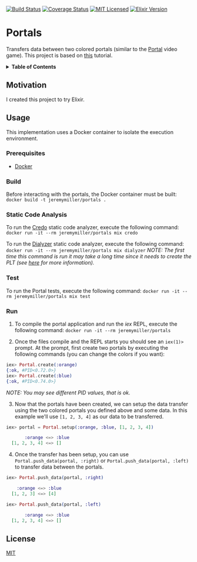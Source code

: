 [![Build Status](https://travis-ci.org/jeremy-miller/portals.svg?branch=master)](https://travis-ci.org/jeremy-miller/portals)
[![Coverage Status](https://coveralls.io/repos/github/jeremy-miller/portals/badge.svg?branch=master)](https://coveralls.io/github/jeremy-miller/portals?branch=master)
[![MIT Licensed](https://img.shields.io/badge/license-MIT-blue.svg)](https://github.com/jeremy-miller/portals/blob/master/LICENSE)
[![Elixir Version](https://img.shields.io/badge/Elixir-1.4-blue.svg)]()

# Portals
Transfers data between two colored portals (similar to the [Portal](https://en.wikipedia.org/wiki/Portal_(video_game)) video game).
This project is based on [this](http://howistart.org/posts/elixir/1/) tutorial.

<details>
<summary><strong>Table of Contents</strong></summary>

* [Motivation](#motivation)
* [Usage](#usage)
  + [Prerequisites](#prerequisites)
  + [Build](#build)
  + [Static Code Analysis](#static-code-analysis)
  + [Test](#test)
  + [Run](#run)
* [License](#license)
</details>

## Motivation
I created this project to try Elixir.

## Usage
This implementation uses a Docker container to isolate the execution environment.

### Prerequisites
- [Docker](https://docs.docker.com/engine/installation/)

### Build
Before interacting with the portals, the Docker container must be built: ```docker build -t jeremymiller/portals .```

### Static Code Analysis
To run the [Credo](https://github.com/rrrene/credo) static code analyzer, execute the following command: ```docker run -it --rm jeremymiller/portals mix credo```

To run the [Dialyzer](http://erlang.org/doc/man/dialyzer.html) static code analyzer, execute the following command: ```docker run -it --rm jeremymiller/portals mix dialyzer```
*NOTE: The first time this command is run it may take a long time since it needs to create the PLT (see [here](https://github.com/jeremyjh/dialyxir#usage) for more information).*

### Test
To run the Portal tests, execute the following command: ```docker run -it --rm jeremymiller/portals mix test```

### Run
1. To compile the portal application and run the *iex* REPL, execute the following command: ```docker run -it --rm jeremymiller/portals```

2. Once the files compile and the REPL starts you should see an ```iex(1)>``` prompt.
At the prompt, first create two portals by executing the following commands (you can change the colors if you want):
```elixir
iex> Portal.create(:orange)
{:ok, #PID<0.72.0>}
iex> Portal.create(:blue)
{:ok, #PID<0.74.0>}
```
*NOTE: You may see different PID values, that is ok.*

3. Now that the portals have been created, we can setup the data transfer using the two colored portals you defined above and some data.
In this example we'll use ```[1, 2, 3, 4]``` as our data to be transferred.
```elixir
iex> portal = Portal.setup(:orange, :blue, [1, 2, 3, 4])

       :orange <=> :blue
  [1, 2, 3, 4] <=> []

```

4. Once the transfer has been setup, you can use ```Portal.push_data(portal, :right)``` or ```Portal.push_data(portal, :left)```
to transfer data between the portals.
```elixir
iex> Portal.push_data(portal, :right)

    :orange <=> :blue
  [1, 2, 3] <=> [4]

iex> Portal.push_data(portal, :left)

       :orange <=> :blue
  [1, 2, 3, 4] <=> []

```

## License
[MIT](https://github.com/jeremy-miller/portals/blob/master/LICENSE)
